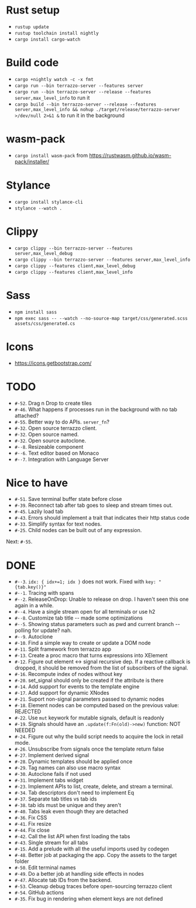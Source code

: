 # Rust setup

- `rustup update`
- `rustup toolchain install nightly`
- `cargo install cargo-watch`

# Build code
- `cargo +nightly watch -c -x fmt`
- `cargo run --bin terrazzo-server --features server`
- `cargo run --bin terrazzo-server --release --features server,max_level_info` to run it
- `cargo build --bin terrazzo-server --release --features server,max_level_info && nohup ./target/release/terrazzo-server >/dev/null 2>&1 &` to run it in the background

# wasm-pack
- `cargo install wasm-pack` from https://rustwasm.github.io/wasm-pack/installer/

# Stylance
- `cargo install stylance-cli`
- `stylance --watch .`

# Clippy
- `cargo clippy --bin terrazzo-server --features server,max_level_debug`
- `cargo clippy --bin terrazzo-server --features server,max_level_info`
- `cargo clippy --features client,max_level_debug`
- `cargo clippy --features client,max_level_info`

# Sass
- `npm install sass`
- `npm exec sass -- --watch --no-source-map target/css/generated.scss assets/css/generated.cs`

# Icons
- https://icons.getbootstrap.com/

# TODO
- `#·52`. Drag n Drop to create tiles
- `#·46`. What happens if processes run in the background with no tab attached?
- `#·55`. Better way to do APIs. `server_fn`?
- `#·32`. Open source terrazzo client.
- `#·32`. Open source named.
- `#·32`. Open source autoclone.
- `#··8`. Resizeable component
- `#··6`. Text editor based on Monaco
- `#··7`. Integration with Language Server

# Nice to have
- `#·51`. Save terminal buffer state before close
- `#·39`. Reconnect tab after tab goes to sleep and stream times out.
- `#·45`. Lazily load tab
- `#·43`. Errors should implement a trait that indicates their http status code
- `#·33`. Simplify syntax for text nodes.
- `#·25`. Child nodes can be built out of any expression.

Next: `#·55`.

# DONE
- `#··3`. `idx: { idx+=1; idx }` does not work. Fixed with `key: "{tab.key()}"`
- `#··1`. Tracing with spans
- `#··2`. ReleaseOnDrop: Unable to release on drop. I haven't seen this one again in a while.
- `#··4`. Have a single stream open for all terminals or use h2
- `#··8`. Customize tab title -- made some optimizations
- `#··5`. Showing status parameters such as pwd and current branch -- polling for update? nah.
- `#··9`. Autoclone
- `#·10`. Find a simple way to create or update a DOM node
- `#·11`. Split framework from terrazzo app
- `#·13`. Create a proc macro that turns expressions into XElement
- `#·12`. Figure out element <-> signal recursive dep. If a reactive callback is dropped, it should be removed from the list of subscribers of the signal.
- `#·16`. Recompute index of nodes without key
- `#·20`. set_signal should only be created if the attribute is there
- `#·14`. Add support for events to the template engine
- `#·17`. Add support for dynamic XNodes
- `#·21`. Suport non-signal parameters passed to dynamic nodes
- `#·18`. Element nodes can be computed based on the previous value: REJECTED
- `#·22`. Use `mut` keywork for mutable signals, default is readonly
- `#·19`. Signals should have an `.update(f:Fn(old)->new)` function: NOT NEEDED
- `#·24`. Figure out why the build script needs to acquire the lock in retail mode.
- `#·26`. Unsubscribe from signals once the template return false
- `#·27`. Implement derived signal
- `#·28`. Dynamic templates should be applied once
- `#·29`. Tag names can also use macro syntax
- `#·30`. Autoclone fails if not used
- `#·31`. Implement tabs widget
- `#·23`. Implement APIs to list, create, delete, and stream a terminal.
- `#·34`. Tab descriptors don't need to implement Eq
- `#·37`. Separate tab titles vs tab ids
- `#·38`. tab ids must be unique and they aren't
- `#·40`. Tabs leak even though they are detached
- `#·36`. Fix CSS
- `#·41`. Fix resize
- `#·44`. Fix close
- `#·42`. Call the list API when first loading the tabs
- `#·43`. Single stream for all tabs
- `#·15`. Add a prelude with all the useful imports used by codegen
- `#·48`. Better job at packaging the app. Copy the assets to the target folder
- `#·50`. Edit terminal names
- `#·49`. Do a better job at handling side effects in nodes
- `#·47`. Allocate tab IDs from the backend.
- `#·53`. Cleanup debug traces before open-sourcing terrazzo client
- `#·54`. GitHub actions
- `#·35`. Fix bug in rendering when element keys are not defined

